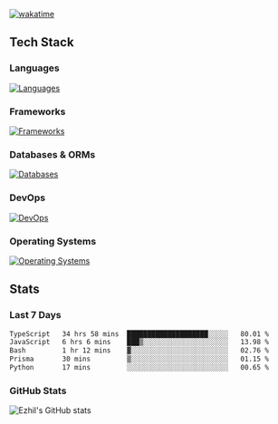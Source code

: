 [![wakatime](https://wakatime.com/badge/user/e780b5d2-6a76-4fde-a594-4ff159327ad3.svg)](https://wakatime.com/@e780b5d2-6a76-4fde-a594-4ff159327ad3)

## Tech Stack

### Languages

[![Languages](https://skillicons.dev/icons?i=python,java,kotlin,javascript,typescript,php,go,rust&theme=dark)](https://skillicons.dev)

### Frameworks

[![Frameworks](https://skillicons.dev/icons?i=react,next,tailwind,express,flask,jquery,bootstrap&theme=dark)](https://skillicons.dev)

### Databases & ORMs

[![Databases](https://skillicons.dev/icons?i=mysql,postgres,mongodb,prisma&theme=dark)](https://skillicons.dev)

### DevOps

[![DevOps](https://skillicons.dev/icons?i=aws,azure,gcp,cloudflare,vercel,docker,git,github,githubactions,nginx&theme=dark)](https://skillicons.dev)

### Operating Systems

[![Operating Systems](https://skillicons.dev/icons?i=windows,ubuntu&theme=dark)](https://skillicons.dev)

## Stats

### Last 7 Days

<!--START_SECTION:waka-->

```txt
TypeScript   34 hrs 58 mins  ████████████████████░░░░░   80.01 %
JavaScript   6 hrs 6 mins    ███▒░░░░░░░░░░░░░░░░░░░░░   13.98 %
Bash         1 hr 12 mins    ▓░░░░░░░░░░░░░░░░░░░░░░░░   02.76 %
Prisma       30 mins         ▒░░░░░░░░░░░░░░░░░░░░░░░░   01.15 %
Python       17 mins         ░░░░░░░░░░░░░░░░░░░░░░░░░   00.65 %
```

<!--END_SECTION:waka-->

### GitHub Stats

![Ezhil's GitHub stats](https://github-readme-stats.vercel.app/api?username=ezhil56x&theme=dark&show_icons=true)

